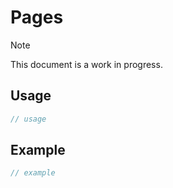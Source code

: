 # Pages

> [!NOTE]
> This document is a work in progress.

## Usage

```ts
// usage
```

## Example

```ts
// example
```
